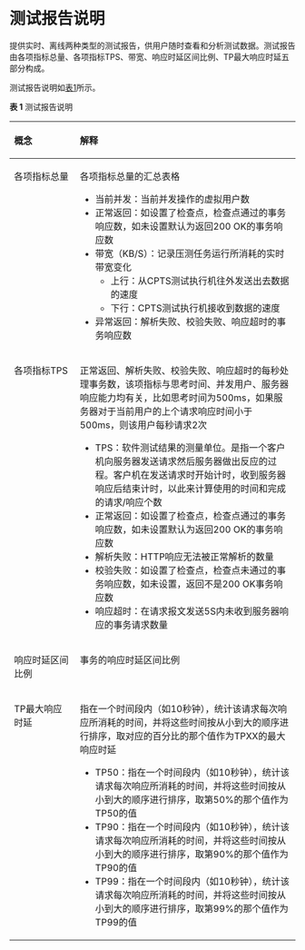 # 测试报告说明<a name="cpts_01_0053"></a>

提供实时、离线两种类型的测试报告，供用户随时查看和分析测试数据。测试报告由各项指标总量、各项指标TPS、带宽、响应时延区间比例、TP最大响应时延五部分构成。

测试报告说明如[表1](#table7900194111711)所示。

**表 1**  测试报告说明

<a name="table7900194111711"></a>
<table><thead align="left"><tr id="row5901541171716"><th class="cellrowborder" valign="top" width="23%" id="mcps1.2.3.1.1"><p id="p09017415179"><a name="p09017415179"></a><a name="p09017415179"></a>概念</p>
</th>
<th class="cellrowborder" valign="top" width="77%" id="mcps1.2.3.1.2"><p id="p1090184141718"><a name="p1090184141718"></a><a name="p1090184141718"></a>解释</p>
</th>
</tr>
</thead>
<tbody><tr id="row3510335501"><td class="cellrowborder" valign="top" width="23%" headers="mcps1.2.3.1.1 "><p id="p1251183317507"><a name="p1251183317507"></a><a name="p1251183317507"></a><span class="keyword" id="keyword1849311865520"><a name="keyword1849311865520"></a><a name="keyword1849311865520"></a>各项指标总量</span></p>
</td>
<td class="cellrowborder" valign="top" width="77%" headers="mcps1.2.3.1.2 "><p id="p1266119315523"><a name="p1266119315523"></a><a name="p1266119315523"></a>各项指标总量的汇总表格</p>
<a name="ul1053754816503"></a><a name="ul1053754816503"></a><ul id="ul1053754816503"><li>当前并发：当前并发操作的虚拟用户数</li><li>正常返回：如设置了检查点，检查点通过的事务响应数，如未设置默认为返回200 OK的事务响应数</li><li>带宽（KB/S）：记录压测任务运行所消耗的实时带宽变化<a name="ul153723409522"></a><a name="ul153723409522"></a><ul id="ul153723409522"><li>上行：从CPTS测试执行机往外发送出去数据的速度</li><li>下行：CPTS测试执行机接收到数据的速度</li></ul>
</li><li>异常返回：解析失败、校验失败、响应超时的事务响应数</li></ul>
</td>
</tr>
<tr id="row1690120411172"><td class="cellrowborder" valign="top" width="23%" headers="mcps1.2.3.1.1 "><p id="p17901104116173"><a name="p17901104116173"></a><a name="p17901104116173"></a><span class="keyword" id="keyword774915204559"><a name="keyword774915204559"></a><a name="keyword774915204559"></a>各项指标TPS</span></p>
</td>
<td class="cellrowborder" valign="top" width="77%" headers="mcps1.2.3.1.2 "><p id="p1528165394916"><a name="p1528165394916"></a><a name="p1528165394916"></a>正常返回、解析失败、校验失败、响应超时的每秒处理事务数，该项指标与思考时间、并发用户、服务器响应能力均有关，比如思考时间为500ms，如果服务器对于当前用户的上个请求响应时间小于500ms，则该用户每秒请求2次</p>
<a name="ul3291719191"></a><a name="ul3291719191"></a><ul id="ul3291719191"><li><span class="keyword" id="keyword135475346560"><a name="keyword135475346560"></a><a name="keyword135475346560"></a>TPS</span>：软件测试结果的测量单位。是指一个客户机向服务器发送请求然后服务器做出反应的过程。客户机在发送请求时开始计时，收到服务器响应后结束计时，以此来计算使用的时间和完成的请求/响应个数</li><li>正常返回：如设置了检查点，检查点通过的事务响应数，如未设置默认为返回200 OK的事务响应数</li><li>解析失败：HTTP响应无法被正常解析的数量</li><li>校验失败：如设置了检查点，检查点未通过的事务响应数，如未设置，返回不是200 OK事务响应数</li><li>响应超时：在请求报文发送5S内未收到服务器响应的事务请求数量</li></ul>
</td>
</tr>
<tr id="row19903841121710"><td class="cellrowborder" valign="top" width="23%" headers="mcps1.2.3.1.1 "><p id="p189031141131710"><a name="p189031141131710"></a><a name="p189031141131710"></a><span class="keyword" id="keyword137087232554"><a name="keyword137087232554"></a><a name="keyword137087232554"></a>响应时延区间比例</span></p>
</td>
<td class="cellrowborder" valign="top" width="77%" headers="mcps1.2.3.1.2 "><p id="p28221413111813"><a name="p28221413111813"></a><a name="p28221413111813"></a>事务的响应时延区间比例</p>
</td>
</tr>
<tr id="row990364118177"><td class="cellrowborder" valign="top" width="23%" headers="mcps1.2.3.1.1 "><p id="p1790434151720"><a name="p1790434151720"></a><a name="p1790434151720"></a><span class="keyword" id="keyword169191026135513"><a name="keyword169191026135513"></a><a name="keyword169191026135513"></a>TP最大响应时延</span></p>
</td>
<td class="cellrowborder" valign="top" width="77%" headers="mcps1.2.3.1.2 "><p id="p19361411125612"><a name="p19361411125612"></a><a name="p19361411125612"></a>指在一个时间段内（如10秒钟），统计该请求每次响应所消耗的时间，并将这些时间按从小到大的顺序进行排序，取对应的百分比的那个值作为TPXX的最大响应时延</p>
<a name="ul9545155910207"></a><a name="ul9545155910207"></a><ul id="ul9545155910207"><li>TP50：指在一个时间段内（如10秒钟），统计该请求每次响应所消耗的时间，并将这些时间按从小到大的顺序进行排序，取第50%的那个值作为TP50的值</li><li>TP90：指在一个时间段内（如10秒钟），统计该请求每次响应所消耗的时间，并将这些时间按从小到大的顺序进行排序，取第90%的那个值作为TP90的值</li><li>TP99：指在一个时间段内（如10秒钟），统计该请求每次响应所消耗的时间，并将这些时间按从小到大的顺序进行排序，取第99%的那个值作为TP99的值</li></ul>
</td>
</tr>
</tbody>
</table>

